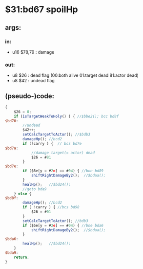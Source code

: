 ﻿
# $31:bd67 spoilHp

<summary></summary>

## args:
### in:
+	u16 $78,79 : damage
### out:
+	u8 $26 : dead flag (00:both alive 01:target dead 81:actor dead)
+	u8 $42 : undead flag
## (pseudo-)code:
```js
{
	$26 = 0;
	if (isTargetWeakToHoly() ) { //$bbe2(); bcc bd8f
$bd70:
		//undead
		$42++;
		setCalcTargetToActor();	//$bdb3
		damageHp();	//bcd2
		if (!carry ) {	// bcs bd7e
$bd7a:	
			//damage target(= actor) dead
			$26 = #81
		}
$bd7e:
		if ($6e[y = #2e] == #04) { //bne bd89
			shiftRightDamageBy2();	//$bdaa();
		}
		healHp();	//$bd24();
		//goto bda9
	} else {
$bd8f:
		damageHp();	//bcd2
		if ( !carry ) { //bcs bd98
			$26 = #01
		}
		setCalcTargetToActor();	//bdb3
		if ($6e[y = #2e] == #04) { //bne bda6
			shiftRightDamageBy2();	//$bdaa();
		}
$bda6:
		healHp();	//$bd24();
	}
$bda9:
	return;
}
```



